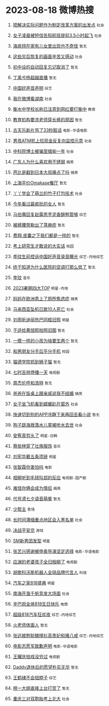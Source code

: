 # 2023-08-18 微博热搜 
1. [把解决实际问题作为制定改革方案的出发点](https://m.weibo.cn/search?containerid=100103type%3D1%26t%3D10%26q%3D%23%E6%8A%8A%E8%A7%A3%E5%86%B3%E5%AE%9E%E9%99%85%E9%97%AE%E9%A2%98%E4%BD%9C%E4%B8%BA%E5%88%B6%E5%AE%9A%E6%94%B9%E9%9D%A9%E6%96%B9%E6%A1%88%E7%9A%84%E5%87%BA%E5%8F%91%E7%82%B9%23&stream_entry_id=51&isnewpage=1&extparam=seat%3D1%26cate%3D10103%26dgr%3D0%26pos%3D0%26c_type%3D51%26stream_entry_id%3D51%26filter_type%3Drealtimehot%26display_time%3D1692299730%26pre_seqid%3D1692299730782027366108&luicode=10000011&lfid=106003type%3D25%26t%3D3%26disable_hot%3D1%26filter_type%3Drealtimehot) `社会` 

2. [女子凌晨被短信告知航班提前3.5小时起飞](https://m.weibo.cn/search?containerid=100103type%3D1%26t%3D10%26q%3D%23%E5%A5%B3%E5%AD%90%E5%87%8C%E6%99%A8%E8%A2%AB%E7%9F%AD%E4%BF%A1%E5%91%8A%E7%9F%A5%E8%88%AA%E7%8F%AD%E6%8F%90%E5%89%8D3.5%E5%B0%8F%E6%97%B6%E8%B5%B7%E9%A3%9E%23&stream_entry_id=31&isnewpage=1&extparam=seat%3D1%26dgr%3D0%26filter_type%3Drealtimehot%26pos%3D0%26c_type%3D31%26realpos%3D1%26cate%3D5001%26lcate%3D5001%26band_rank%3D1%26stream_entry_id%3D31%26q%3D%2523%25E5%25A5%25B3%25E5%25AD%2590%25E5%2587%258C%25E6%2599%25A8%25E8%25A2%25AB%25E7%259F%25AD%25E4%25BF%25A1%25E5%2591%258A%25E7%259F%25A5%25E8%2588%25AA%25E7%258F%25AD%25E6%258F%2590%25E5%2589%258D3.5%25E5%25B0%258F%25E6%2597%25B6%25E8%25B5%25B7%25E9%25A3%259E%2523%26flag%3D0%26display_time%3D1692299730%26pre_seqid%3D1692299730782027366108&luicode=10000011&lfid=106003type%3D25%26t%3D3%26disable_hot%3D1%26filter_type%3Drealtimehot) `社会` 

3. [海底捞在家有儿女里出现也不奇怪](https://m.weibo.cn/search?containerid=100103type%3D1%26t%3D10%26q%3D%E6%B5%B7%E5%BA%95%E6%8D%9E%E5%9C%A8%E5%AE%B6%E6%9C%89%E5%84%BF%E5%A5%B3%E9%87%8C%E5%87%BA%E7%8E%B0%E4%B9%9F%E4%B8%8D%E5%A5%87%E6%80%AA&stream_entry_id=31&isnewpage=1&extparam=seat%3D1%26dgr%3D0%26filter_type%3Drealtimehot%26pos%3D1%26c_type%3D31%26realpos%3D2%26cate%3D5001%26lcate%3D5001%26band_rank%3D2%26stream_entry_id%3D31%26q%3D%25E6%25B5%25B7%25E5%25BA%2595%25E6%258D%259E%25E5%259C%25A8%25E5%25AE%25B6%25E6%259C%2589%25E5%2584%25BF%25E5%25A5%25B3%25E9%2587%258C%25E5%2587%25BA%25E7%258E%25B0%25E4%25B9%259F%25E4%25B8%258D%25E5%25A5%2587%25E6%2580%25AA%26flag%3D0%26display_time%3D1692299730%26pre_seqid%3D1692299730782027366108&luicode=10000011&lfid=106003type%3D25%26t%3D3%26disable_hot%3D1%26filter_type%3Drealtimehot) `暂无` 

4. [这些灾后恢复的画面辛苦又感动](https://m.weibo.cn/search?containerid=100103type%3D1%26t%3D10%26q%3D%23%E8%BF%99%E4%BA%9B%E7%81%BE%E5%90%8E%E6%81%A2%E5%A4%8D%E7%9A%84%E7%94%BB%E9%9D%A2%E8%BE%9B%E8%8B%A6%E5%8F%88%E6%84%9F%E5%8A%A8%23&stream_entry_id=31&isnewpage=1&extparam=seat%3D1%26dgr%3D0%26filter_type%3Drealtimehot%26pos%3D2%26c_type%3D31%26realpos%3D3%26cate%3D5001%26lcate%3D5001%26band_rank%3D3%26stream_entry_id%3D31%26q%3D%2523%25E8%25BF%2599%25E4%25BA%259B%25E7%2581%25BE%25E5%2590%258E%25E6%2581%25A2%25E5%25A4%258D%25E7%259A%2584%25E7%2594%25BB%25E9%259D%25A2%25E8%25BE%259B%25E8%258B%25A6%25E5%258F%2588%25E6%2584%259F%25E5%258A%25A8%2523%26flag%3D0%26display_time%3D1692299730%26pre_seqid%3D1692299730782027366108&luicode=10000011&lfid=106003type%3D25%26t%3D3%26disable_hot%3D1%26filter_type%3Drealtimehot) `社会` 

5. [初中设的自动回复忘记取消了](https://m.weibo.cn/search?containerid=100103type%3D1%26t%3D10%26q%3D%E5%88%9D%E4%B8%AD%E8%AE%BE%E7%9A%84%E8%87%AA%E5%8A%A8%E5%9B%9E%E5%A4%8D%E5%BF%98%E8%AE%B0%E5%8F%96%E6%B6%88%E4%BA%86&stream_entry_id=31&isnewpage=1&extparam=seat%3D1%26dgr%3D0%26filter_type%3Drealtimehot%26pos%3D3%26c_type%3D31%26realpos%3D4%26cate%3D5001%26lcate%3D5001%26band_rank%3D4%26stream_entry_id%3D31%26q%3D%25E5%2588%259D%25E4%25B8%25AD%25E8%25AE%25BE%25E7%259A%2584%25E8%2587%25AA%25E5%258A%25A8%25E5%259B%259E%25E5%25A4%258D%25E5%25BF%2598%25E8%25AE%25B0%25E5%258F%2596%25E6%25B6%2588%25E4%25BA%2586%26flag%3D0%26display_time%3D1692299730%26pre_seqid%3D1692299730782027366108&luicode=10000011&lfid=106003type%3D25%26t%3D3%26disable_hot%3D1%26filter_type%3Drealtimehot) `暂无` 

6. [丁禹兮杨超越直播](https://m.weibo.cn/search?containerid=100103type%3D1%26t%3D10%26q%3D%E4%B8%81%E7%A6%B9%E5%85%AE%E6%9D%A8%E8%B6%85%E8%B6%8A%E7%9B%B4%E6%92%AD&stream_entry_id=31&isnewpage=1&extparam=seat%3D1%26dgr%3D0%26filter_type%3Drealtimehot%26pos%3D4%26c_type%3D31%26realpos%3D5%26cate%3D5001%26lcate%3D5001%26band_rank%3D5%26stream_entry_id%3D31%26q%3D%25E4%25B8%2581%25E7%25A6%25B9%25E5%2585%25AE%25E6%259D%25A8%25E8%25B6%2585%25E8%25B6%258A%25E7%259B%25B4%25E6%2592%25AD%26flag%3D0%26display_time%3D1692299730%26pre_seqid%3D1692299730782027366108&luicode=10000011&lfid=106003type%3D25%26t%3D3%26disable_hot%3D1%26filter_type%3Drealtimehot) `暂无` 

7. [中国好声音声明](https://m.weibo.cn/search?containerid=100103type%3D1%26t%3D10%26q%3D%23%E4%B8%AD%E5%9B%BD%E5%A5%BD%E5%A3%B0%E9%9F%B3%E5%A3%B0%E6%98%8E%23&stream_entry_id=31&isnewpage=1&extparam=seat%3D1%26dgr%3D0%26filter_type%3Drealtimehot%26pos%3D5%26c_type%3D31%26realpos%3D6%26cate%3D5001%26lcate%3D5001%26band_rank%3D6%26stream_entry_id%3D31%26q%3D%2523%25E4%25B8%25AD%25E5%259B%25BD%25E5%25A5%25BD%25E5%25A3%25B0%25E9%259F%25B3%25E5%25A3%25B0%25E6%2598%258E%2523%26flag%3D16%26display_time%3D1692299730%26pre_seqid%3D1692299730782027366108&luicode=10000011&lfid=106003type%3D25%26t%3D3%26disable_hot%3D1%26filter_type%3Drealtimehot) `综艺` 

8. [我在微博看湖南](https://m.weibo.cn/search?containerid=100103type%3D1%26t%3D10%26q%3D%23%E6%88%91%E5%9C%A8%E5%BE%AE%E5%8D%9A%E7%9C%8B%E6%B9%96%E5%8D%97%23&stream_entry_id=31&isnewpage=1&extparam=seat%3D1%26dgr%3D0%26adid%3D199907%26pos%3D6%26c_type%3D31%26is_ad_pos%3D1%26cate%3D5001%26lcate%3D5001%26band_rank%3D7%26stream_entry_id%3D31%26q%3D%2523%25E6%2588%2591%25E5%259C%25A8%25E5%25BE%25AE%25E5%258D%259A%25E7%259C%258B%25E6%25B9%2596%25E5%258D%2597%2523%26filter_type%3Drealtimehot%26display_time%3D1692299730%26pre_seqid%3D1692299730782027366108&luicode=10000011&lfid=106003type%3D25%26t%3D3%26disable_hot%3D1%26filter_type%3Drealtimehot) `社会` 

9. [衡水中学校长称已注意到网红要打衡中](https://m.weibo.cn/search?containerid=100103type%3D1%26t%3D10%26q%3D%23%E8%A1%A1%E6%B0%B4%E4%B8%AD%E5%AD%A6%E6%A0%A1%E9%95%BF%E7%A7%B0%E5%B7%B2%E6%B3%A8%E6%84%8F%E5%88%B0%E7%BD%91%E7%BA%A2%E8%A6%81%E6%89%93%E8%A1%A1%E4%B8%AD%23&stream_entry_id=31&isnewpage=1&extparam=seat%3D1%26dgr%3D0%26filter_type%3Drealtimehot%26pos%3D7%26c_type%3D31%26realpos%3D7%26cate%3D5001%26lcate%3D5001%26band_rank%3D7%26stream_entry_id%3D31%26q%3D%2523%25E8%25A1%25A1%25E6%25B0%25B4%25E4%25B8%25AD%25E5%25AD%25A6%25E6%25A0%25A1%25E9%2595%25BF%25E7%25A7%25B0%25E5%25B7%25B2%25E6%25B3%25A8%25E6%2584%258F%25E5%2588%25B0%25E7%25BD%2591%25E7%25BA%25A2%25E8%25A6%2581%25E6%2589%2593%25E8%25A1%25A1%25E4%25B8%25AD%2523%26flag%3D2%26display_time%3D1692299730%26pre_seqid%3D1692299730782027366108&luicode=10000011&lfid=106003type%3D25%26t%3D3%26disable_hot%3D1%26filter_type%3Drealtimehot) `教育` 

10. [教育机构要求老师穿长裤的原因](https://m.weibo.cn/search?containerid=100103type%3D1%26t%3D10%26q%3D%E6%95%99%E8%82%B2%E6%9C%BA%E6%9E%84%E8%A6%81%E6%B1%82%E8%80%81%E5%B8%88%E7%A9%BF%E9%95%BF%E8%A3%A4%E7%9A%84%E5%8E%9F%E5%9B%A0&stream_entry_id=31&isnewpage=1&extparam=seat%3D1%26dgr%3D0%26filter_type%3Drealtimehot%26pos%3D8%26c_type%3D31%26realpos%3D8%26cate%3D5001%26lcate%3D5001%26band_rank%3D8%26stream_entry_id%3D31%26q%3D%25E6%2595%2599%25E8%2582%25B2%25E6%259C%25BA%25E6%259E%2584%25E8%25A6%2581%25E6%25B1%2582%25E8%2580%2581%25E5%25B8%2588%25E7%25A9%25BF%25E9%2595%25BF%25E8%25A3%25A4%25E7%259A%2584%25E5%258E%259F%25E5%259B%25A0%26flag%3D0%26display_time%3D1692299730%26pre_seqid%3D1692299730782027366108&luicode=10000011&lfid=106003type%3D25%26t%3D3%26disable_hot%3D1%26filter_type%3Drealtimehot) `暂无` 

11. [古天乐新片骂了33秒脏话](https://m.weibo.cn/search?containerid=100103type%3D1%26t%3D10%26q%3D%23%E5%8F%A4%E5%A4%A9%E4%B9%90%E6%96%B0%E7%89%87%E9%AA%82%E4%BA%8633%E7%A7%92%E8%84%8F%E8%AF%9D%23&stream_entry_id=31&isnewpage=1&extparam=seat%3D1%26dgr%3D0%26filter_type%3Drealtimehot%26pos%3D9%26c_type%3D31%26realpos%3D9%26cate%3D5001%26lcate%3D5001%26band_rank%3D9%26stream_entry_id%3D31%26q%3D%2523%25E5%258F%25A4%25E5%25A4%25A9%25E4%25B9%2590%25E6%2596%25B0%25E7%2589%2587%25E9%25AA%2582%25E4%25BA%258633%25E7%25A7%2592%25E8%2584%258F%25E8%25AF%259D%2523%26flag%3D0%26display_time%3D1692299730%26pre_seqid%3D1692299730782027366108&luicode=10000011&lfid=106003type%3D25%26t%3D3%26disable_hot%3D1%26filter_type%3Drealtimehot) `电影-华语电影` 

12. [男孩ATM机上捡现金反复向监控示意](https://m.weibo.cn/search?containerid=100103type%3D1%26t%3D10%26q%3D%23%E7%94%B7%E5%AD%A9ATM%E6%9C%BA%E4%B8%8A%E6%8D%A1%E7%8E%B0%E9%87%91%E5%8F%8D%E5%A4%8D%E5%90%91%E7%9B%91%E6%8E%A7%E7%A4%BA%E6%84%8F%23&stream_entry_id=31&isnewpage=1&extparam=seat%3D1%26dgr%3D0%26filter_type%3Drealtimehot%26pos%3D10%26c_type%3D31%26realpos%3D10%26cate%3D5001%26lcate%3D5001%26band_rank%3D10%26stream_entry_id%3D31%26q%3D%2523%25E7%2594%25B7%25E5%25AD%25A9ATM%25E6%259C%25BA%25E4%25B8%258A%25E6%258D%25A1%25E7%258E%25B0%25E9%2587%2591%25E5%258F%258D%25E5%25A4%258D%25E5%2590%2591%25E7%259B%2591%25E6%258E%25A7%25E7%25A4%25BA%25E6%2584%258F%2523%26flag%3D32768%26display_time%3D1692299730%26pre_seqid%3D1692299730782027366108&luicode=10000011&lfid=106003type%3D25%26t%3D3%26disable_hot%3D1%26filter_type%3Drealtimehot) `社会` 

13. [中科院博士被骗至缅甸一年](https://m.weibo.cn/search?containerid=100103type%3D1%26t%3D10%26q%3D%23%E4%B8%AD%E7%A7%91%E9%99%A2%E5%8D%9A%E5%A3%AB%E8%A2%AB%E9%AA%97%E8%87%B3%E7%BC%85%E7%94%B8%E4%B8%80%E5%B9%B4%23&stream_entry_id=31&isnewpage=1&extparam=seat%3D1%26dgr%3D0%26filter_type%3Drealtimehot%26pos%3D11%26c_type%3D31%26realpos%3D11%26cate%3D5001%26lcate%3D5001%26band_rank%3D11%26stream_entry_id%3D31%26q%3D%2523%25E4%25B8%25AD%25E7%25A7%2591%25E9%2599%25A2%25E5%258D%259A%25E5%25A3%25AB%25E8%25A2%25AB%25E9%25AA%2597%25E8%2587%25B3%25E7%25BC%2585%25E7%2594%25B8%25E4%25B8%2580%25E5%25B9%25B4%2523%26flag%3D0%26display_time%3D1692299730%26pre_seqid%3D1692299730782027366108&luicode=10000011&lfid=106003type%3D25%26t%3D3%26disable_hot%3D1%26filter_type%3Drealtimehot) `社会` 

14. [广东人为什么喜欢用不锈钢](https://m.weibo.cn/search?containerid=100103type%3D1%26t%3D10%26q%3D%23%E5%B9%BF%E4%B8%9C%E4%BA%BA%E4%B8%BA%E4%BB%80%E4%B9%88%E5%96%9C%E6%AC%A2%E7%94%A8%E4%B8%8D%E9%94%88%E9%92%A2%23&stream_entry_id=31&isnewpage=1&extparam=seat%3D1%26dgr%3D0%26filter_type%3Drealtimehot%26pos%3D12%26c_type%3D31%26realpos%3D12%26cate%3D5001%26lcate%3D5001%26band_rank%3D12%26stream_entry_id%3D31%26q%3D%2523%25E5%25B9%25BF%25E4%25B8%259C%25E4%25BA%25BA%25E4%25B8%25BA%25E4%25BB%2580%25E4%25B9%2588%25E5%2596%259C%25E6%25AC%25A2%25E7%2594%25A8%25E4%25B8%258D%25E9%2594%2588%25E9%2592%25A2%2523%26flag%3D0%26display_time%3D1692299730%26pre_seqid%3D1692299730782027366108&luicode=10000011&lfid=106003type%3D25%26t%3D3%26disable_hot%3D1%26filter_type%3Drealtimehot) `搞笑` 

15. [芭比是戳到日本大叔痛点了吗](https://m.weibo.cn/search?containerid=100103type%3D1%26t%3D10%26q%3D%23%E8%8A%AD%E6%AF%94%E6%98%AF%E6%88%B3%E5%88%B0%E6%97%A5%E6%9C%AC%E5%A4%A7%E5%8F%94%E7%97%9B%E7%82%B9%E4%BA%86%E5%90%97%23&stream_entry_id=31&isnewpage=1&extparam=seat%3D1%26dgr%3D0%26filter_type%3Drealtimehot%26pos%3D13%26c_type%3D31%26realpos%3D13%26cate%3D5001%26lcate%3D5001%26band_rank%3D13%26stream_entry_id%3D31%26q%3D%2523%25E8%258A%25AD%25E6%25AF%2594%25E6%2598%25AF%25E6%2588%25B3%25E5%2588%25B0%25E6%2597%25A5%25E6%259C%25AC%25E5%25A4%25A7%25E5%258F%2594%25E7%2597%259B%25E7%2582%25B9%25E4%25BA%2586%25E5%2590%2597%2523%26flag%3D0%26display_time%3D1692299730%26pre_seqid%3D1692299730782027366108&luicode=10000011&lfid=106003type%3D25%26t%3D3%26disable_hot%3D1%26filter_type%3Drealtimehot) `搞笑` 

16. [上海平价Omakase餐厅](https://m.weibo.cn/search?containerid=100103type%3D1%26t%3D10%26q%3D%E4%B8%8A%E6%B5%B7%E5%B9%B3%E4%BB%B7Omakase%E9%A4%90%E5%8E%85&stream_entry_id=31&isnewpage=1&extparam=seat%3D1%26dgr%3D0%26filter_type%3Drealtimehot%26pos%3D14%26c_type%3D31%26realpos%3D14%26cate%3D5001%26lcate%3D5001%26band_rank%3D14%26stream_entry_id%3D31%26q%3D%25E4%25B8%258A%25E6%25B5%25B7%25E5%25B9%25B3%25E4%25BB%25B7Omakase%25E9%25A4%2590%25E5%258E%2585%26flag%3D0%26display_time%3D1692299730%26pre_seqid%3D1692299730782027366108&luicode=10000011&lfid=106003type%3D25%26t%3D3%26disable_hot%3D1%26filter_type%3Drealtimehot) `暂无` 

17. [丫丫学会了萌兰的竹子打包技术](https://m.weibo.cn/search?containerid=100103type%3D1%26t%3D10%26q%3D%23%E4%B8%AB%E4%B8%AB%E5%AD%A6%E4%BC%9A%E4%BA%86%E8%90%8C%E5%85%B0%E7%9A%84%E7%AB%B9%E5%AD%90%E6%89%93%E5%8C%85%E6%8A%80%E6%9C%AF%23&stream_entry_id=31&isnewpage=1&extparam=seat%3D1%26dgr%3D0%26filter_type%3Drealtimehot%26pos%3D15%26c_type%3D31%26realpos%3D15%26cate%3D5001%26lcate%3D5001%26band_rank%3D15%26stream_entry_id%3D31%26q%3D%2523%25E4%25B8%25AB%25E4%25B8%25AB%25E5%25AD%25A6%25E4%25BC%259A%25E4%25BA%2586%25E8%2590%258C%25E5%2585%25B0%25E7%259A%2584%25E7%25AB%25B9%25E5%25AD%2590%25E6%2589%2593%25E5%258C%2585%25E6%258A%2580%25E6%259C%25AF%2523%26flag%3D32768%26display_time%3D1692299730%26pre_seqid%3D1692299730782027366108&luicode=10000011&lfid=106003type%3D25%26t%3D3%26disable_hot%3D1%26filter_type%3Drealtimehot) `社会` 

18. [今年看过最疯批的女人](https://m.weibo.cn/search?containerid=100103type%3D1%26t%3D10%26q%3D%E4%BB%8A%E5%B9%B4%E7%9C%8B%E8%BF%87%E6%9C%80%E7%96%AF%E6%89%B9%E7%9A%84%E5%A5%B3%E4%BA%BA&stream_entry_id=31&isnewpage=1&extparam=seat%3D1%26dgr%3D0%26filter_type%3Drealtimehot%26pos%3D16%26c_type%3D31%26realpos%3D16%26cate%3D5001%26lcate%3D5001%26band_rank%3D16%26stream_entry_id%3D31%26q%3D%25E4%25BB%258A%25E5%25B9%25B4%25E7%259C%258B%25E8%25BF%2587%25E6%259C%2580%25E7%2596%25AF%25E6%2589%25B9%25E7%259A%2584%25E5%25A5%25B3%25E4%25BA%25BA%26flag%3D0%26display_time%3D1692299730%26pre_seqid%3D1692299730782027366108&luicode=10000011&lfid=106003type%3D25%26t%3D3%26disable_hot%3D1%26filter_type%3Drealtimehot) `暂无` 

19. [马伯骞回复赵露思芋泥香酥鸭管够](https://m.weibo.cn/search?containerid=100103type%3D1%26t%3D10%26q%3D%23%E9%A9%AC%E4%BC%AF%E9%AA%9E%E5%9B%9E%E5%A4%8D%E8%B5%B5%E9%9C%B2%E6%80%9D%E8%8A%8B%E6%B3%A5%E9%A6%99%E9%85%A5%E9%B8%AD%E7%AE%A1%E5%A4%9F%23&stream_entry_id=31&isnewpage=1&extparam=seat%3D1%26dgr%3D0%26filter_type%3Drealtimehot%26pos%3D17%26c_type%3D31%26realpos%3D17%26cate%3D5001%26lcate%3D5001%26band_rank%3D17%26stream_entry_id%3D31%26q%3D%2523%25E9%25A9%25AC%25E4%25BC%25AF%25E9%25AA%259E%25E5%259B%259E%25E5%25A4%258D%25E8%25B5%25B5%25E9%259C%25B2%25E6%2580%259D%25E8%258A%258B%25E6%25B3%25A5%25E9%25A6%2599%25E9%2585%25A5%25E9%25B8%25AD%25E7%25AE%25A1%25E5%25A4%259F%2523%26flag%3D0%26display_time%3D1692299730%26pre_seqid%3D1692299730782027366108&luicode=10000011&lfid=106003type%3D25%26t%3D3%26disable_hot%3D1%26filter_type%3Drealtimehot) `综艺` 

20. [被裤腰带勒出了荨麻疹](https://m.weibo.cn/search?containerid=100103type%3D1%26t%3D10%26q%3D%E8%A2%AB%E8%A3%A4%E8%85%B0%E5%B8%A6%E5%8B%92%E5%87%BA%E4%BA%86%E8%8D%A8%E9%BA%BB%E7%96%B9&stream_entry_id=31&isnewpage=1&extparam=seat%3D1%26dgr%3D0%26filter_type%3Drealtimehot%26pos%3D18%26c_type%3D31%26realpos%3D18%26cate%3D5001%26lcate%3D5001%26band_rank%3D18%26stream_entry_id%3D31%26q%3D%25E8%25A2%25AB%25E8%25A3%25A4%25E8%2585%25B0%25E5%25B8%25A6%25E5%258B%2592%25E5%2587%25BA%25E4%25BA%2586%25E8%258D%25A8%25E9%25BA%25BB%25E7%2596%25B9%26flag%3D0%26display_time%3D1692299730%26pre_seqid%3D1692299730782027366108&luicode=10000011&lfid=106003type%3D25%26t%3D3%26disable_hot%3D1%26filter_type%3Drealtimehot) `暂无` 

21. [费翔 皮囊之下我们都是一样的](https://m.weibo.cn/search?containerid=100103type%3D1%26t%3D10%26q%3D%E8%B4%B9%E7%BF%94+%E7%9A%AE%E5%9B%8A%E4%B9%8B%E4%B8%8B%E6%88%91%E4%BB%AC%E9%83%BD%E6%98%AF%E4%B8%80%E6%A0%B7%E7%9A%84&stream_entry_id=31&isnewpage=1&extparam=seat%3D1%26dgr%3D0%26filter_type%3Drealtimehot%26pos%3D19%26c_type%3D31%26realpos%3D19%26cate%3D5001%26lcate%3D5001%26band_rank%3D19%26stream_entry_id%3D31%26q%3D%25E8%25B4%25B9%25E7%25BF%2594%2520%25E7%259A%25AE%25E5%259B%258A%25E4%25B9%258B%25E4%25B8%258B%25E6%2588%2591%25E4%25BB%25AC%25E9%2583%25BD%25E6%2598%25AF%25E4%25B8%2580%25E6%25A0%25B7%25E7%259A%2584%26flag%3D1%26display_time%3D1692299730%26pre_seqid%3D1692299730782027366108&luicode=10000011&lfid=106003type%3D25%26t%3D3%26disable_hot%3D1%26filter_type%3Drealtimehot) `暂无` 

22. [考上研究生才敢说的大实话](https://m.weibo.cn/search?containerid=100103type%3D1%26t%3D10%26q%3D%23%E8%80%83%E4%B8%8A%E7%A0%94%E7%A9%B6%E7%94%9F%E6%89%8D%E6%95%A2%E8%AF%B4%E7%9A%84%E5%A4%A7%E5%AE%9E%E8%AF%9D%23&stream_entry_id=31&isnewpage=1&extparam=seat%3D1%26dgr%3D0%26filter_type%3Drealtimehot%26pos%3D20%26c_type%3D31%26realpos%3D20%26cate%3D5001%26lcate%3D5001%26band_rank%3D20%26stream_entry_id%3D31%26q%3D%2523%25E8%2580%2583%25E4%25B8%258A%25E7%25A0%2594%25E7%25A9%25B6%25E7%2594%259F%25E6%2589%258D%25E6%2595%25A2%25E8%25AF%25B4%25E7%259A%2584%25E5%25A4%25A7%25E5%25AE%259E%25E8%25AF%259D%2523%26flag%3D0%26display_time%3D1692299730%26pre_seqid%3D1692299730782027366108&luicode=10000011&lfid=106003type%3D25%26t%3D3%26disable_hot%3D1%26filter_type%3Drealtimehot) `校园` 

23. [李玟生前控诉中国好声音录音曝光](https://m.weibo.cn/search?containerid=100103type%3D1%26t%3D10%26q%3D%23%E6%9D%8E%E7%8E%9F%E7%94%9F%E5%89%8D%E6%8E%A7%E8%AF%89%E4%B8%AD%E5%9B%BD%E5%A5%BD%E5%A3%B0%E9%9F%B3%E5%BD%95%E9%9F%B3%E6%9B%9D%E5%85%89%23&stream_entry_id=31&isnewpage=1&extparam=seat%3D1%26dgr%3D0%26filter_type%3Drealtimehot%26pos%3D21%26c_type%3D31%26realpos%3D21%26cate%3D5001%26lcate%3D5001%26band_rank%3D21%26stream_entry_id%3D31%26q%3D%2523%25E6%259D%258E%25E7%258E%259F%25E7%2594%259F%25E5%2589%258D%25E6%258E%25A7%25E8%25AF%2589%25E4%25B8%25AD%25E5%259B%25BD%25E5%25A5%25BD%25E5%25A3%25B0%25E9%259F%25B3%25E5%25BD%2595%25E9%259F%25B3%25E6%259B%259D%25E5%2585%2589%2523%26flag%3D2%26display_time%3D1692299730%26pre_seqid%3D1692299730782027366108&luicode=10000011&lfid=106003type%3D25%26t%3D3%26disable_hot%3D1%26filter_type%3Drealtimehot) `综艺-内地综艺` 

24. [终于知道为什么医院的空调打那么低了](https://m.weibo.cn/search?containerid=100103type%3D1%26t%3D10%26q%3D%E7%BB%88%E4%BA%8E%E7%9F%A5%E9%81%93%E4%B8%BA%E4%BB%80%E4%B9%88%E5%8C%BB%E9%99%A2%E7%9A%84%E7%A9%BA%E8%B0%83%E6%89%93%E9%82%A3%E4%B9%88%E4%BD%8E%E4%BA%86&stream_entry_id=31&isnewpage=1&extparam=seat%3D1%26dgr%3D0%26filter_type%3Drealtimehot%26pos%3D22%26c_type%3D31%26realpos%3D22%26cate%3D5001%26lcate%3D5001%26band_rank%3D22%26stream_entry_id%3D31%26q%3D%25E7%25BB%2588%25E4%25BA%258E%25E7%259F%25A5%25E9%2581%2593%25E4%25B8%25BA%25E4%25BB%2580%25E4%25B9%2588%25E5%258C%25BB%25E9%2599%25A2%25E7%259A%2584%25E7%25A9%25BA%25E8%25B0%2583%25E6%2589%2593%25E9%2582%25A3%25E4%25B9%2588%25E4%25BD%258E%25E4%25BA%2586%26flag%3D0%26display_time%3D1692299730%26pre_seqid%3D1692299730782027366108&luicode=10000011&lfid=106003type%3D25%26t%3D3%26disable_hot%3D1%26filter_type%3Drealtimehot) `暂无` 

25. [李玟](https://m.weibo.cn/search?containerid=100103type%3D1%26t%3D10%26q%3D%E6%9D%8E%E7%8E%9F&stream_entry_id=31&isnewpage=1&extparam=seat%3D1%26dgr%3D0%26filter_type%3Drealtimehot%26pos%3D23%26c_type%3D31%26realpos%3D23%26cate%3D5001%26lcate%3D5001%26band_rank%3D23%26stream_entry_id%3D31%26q%3D%25E6%259D%258E%25E7%258E%259F%26flag%3D0%26display_time%3D1692299730%26pre_seqid%3D1692299730782027366108&luicode=10000011&lfid=106003type%3D25%26t%3D3%26disable_hot%3D1%26filter_type%3Drealtimehot) `音乐` 

26. [2023暑期四大TOP](https://m.weibo.cn/search?containerid=100103type%3D1%26t%3D10%26q%3D%232023%E6%9A%91%E6%9C%9F%E5%9B%9B%E5%A4%A7TOP%23&stream_entry_id=31&isnewpage=1&extparam=seat%3D1%26dgr%3D0%26filter_type%3Drealtimehot%26pos%3D24%26c_type%3D31%26realpos%3D24%26cate%3D5001%26lcate%3D5001%26band_rank%3D24%26stream_entry_id%3D31%26q%3D%25232023%25E6%259A%2591%25E6%259C%259F%25E5%259B%259B%25E5%25A4%25A7TOP%2523%26flag%3D0%26display_time%3D1692299730%26pre_seqid%3D1692299730782027366108&luicode=10000011&lfid=106003type%3D25%26t%3D3%26disable_hot%3D1%26filter_type%3Drealtimehot) `明星-内地` 

27. [妈妈在欧洲患上了厕所焦虑症](https://m.weibo.cn/search?containerid=100103type%3D1%26t%3D10%26q%3D%23%E5%A6%88%E5%A6%88%E5%9C%A8%E6%AC%A7%E6%B4%B2%E6%82%A3%E4%B8%8A%E4%BA%86%E5%8E%95%E6%89%80%E7%84%A6%E8%99%91%E7%97%87%23&stream_entry_id=31&isnewpage=1&extparam=seat%3D1%26dgr%3D0%26filter_type%3Drealtimehot%26pos%3D25%26c_type%3D31%26realpos%3D25%26cate%3D5001%26lcate%3D5001%26band_rank%3D25%26stream_entry_id%3D31%26q%3D%2523%25E5%25A6%2588%25E5%25A6%2588%25E5%259C%25A8%25E6%25AC%25A7%25E6%25B4%25B2%25E6%2582%25A3%25E4%25B8%258A%25E4%25BA%2586%25E5%258E%2595%25E6%2589%2580%25E7%2584%25A6%25E8%2599%2591%25E7%2597%2587%2523%26flag%3D0%26display_time%3D1692299730%26pre_seqid%3D1692299730782027366108&luicode=10000011&lfid=106003type%3D25%26t%3D3%26disable_hot%3D1%26filter_type%3Drealtimehot) `搞笑` 

28. [马来西亚坠机已致10人死亡](https://m.weibo.cn/search?containerid=100103type%3D1%26t%3D10%26q%3D%23%E9%A9%AC%E6%9D%A5%E8%A5%BF%E4%BA%9A%E5%9D%A0%E6%9C%BA%E5%B7%B2%E8%87%B410%E4%BA%BA%E6%AD%BB%E4%BA%A1%23&stream_entry_id=31&isnewpage=1&extparam=seat%3D1%26dgr%3D0%26filter_type%3Drealtimehot%26pos%3D26%26c_type%3D31%26realpos%3D26%26cate%3D5001%26lcate%3D5001%26band_rank%3D26%26stream_entry_id%3D31%26q%3D%2523%25E9%25A9%25AC%25E6%259D%25A5%25E8%25A5%25BF%25E4%25BA%259A%25E5%259D%25A0%25E6%259C%25BA%25E5%25B7%25B2%25E8%2587%25B410%25E4%25BA%25BA%25E6%25AD%25BB%25E4%25BA%25A1%2523%26flag%3D0%26display_time%3D1692299730%26pre_seqid%3D1692299730782027366108&luicode=10000011&lfid=106003type%3D25%26t%3D3%26disable_hot%3D1%26filter_type%3Drealtimehot) `社会` 

29. [刘雨昕迪丽热巴同框旧照](https://m.weibo.cn/search?containerid=100103type%3D1%26t%3D10%26q%3D%23%E5%88%98%E9%9B%A8%E6%98%95%E8%BF%AA%E4%B8%BD%E7%83%AD%E5%B7%B4%E5%90%8C%E6%A1%86%E6%97%A7%E7%85%A7%23&stream_entry_id=31&isnewpage=1&extparam=seat%3D1%26dgr%3D0%26filter_type%3Drealtimehot%26pos%3D27%26c_type%3D31%26realpos%3D27%26cate%3D5001%26lcate%3D5001%26band_rank%3D27%26stream_entry_id%3D31%26q%3D%2523%25E5%2588%2598%25E9%259B%25A8%25E6%2598%2595%25E8%25BF%25AA%25E4%25B8%25BD%25E7%2583%25AD%25E5%25B7%25B4%25E5%2590%258C%25E6%25A1%2586%25E6%2597%25A7%25E7%2585%25A7%2523%26flag%3D0%26display_time%3D1692299730%26pre_seqid%3D1692299730782027366108&luicode=10000011&lfid=106003type%3D25%26t%3D3%26disable_hot%3D1%26filter_type%3Drealtimehot) `明星` 

30. [于适给黄旭熙拍照旧图](https://m.weibo.cn/search?containerid=100103type%3D1%26t%3D10%26q%3D%E4%BA%8E%E9%80%82%E7%BB%99%E9%BB%84%E6%97%AD%E7%86%99%E6%8B%8D%E7%85%A7%E6%97%A7%E5%9B%BE&stream_entry_id=31&isnewpage=1&extparam=seat%3D1%26dgr%3D0%26filter_type%3Drealtimehot%26pos%3D28%26c_type%3D31%26realpos%3D28%26cate%3D5001%26lcate%3D5001%26band_rank%3D28%26stream_entry_id%3D31%26q%3D%25E4%25BA%258E%25E9%2580%2582%25E7%25BB%2599%25E9%25BB%2584%25E6%2597%25AD%25E7%2586%2599%25E6%258B%258D%25E7%2585%25A7%25E6%2597%25A7%25E5%259B%25BE%26flag%3D0%26display_time%3D1692299730%26pre_seqid%3D1692299730782027366108&luicode=10000011&lfid=106003type%3D25%26t%3D3%26disable_hot%3D1%26filter_type%3Drealtimehot) `暂无` 

31. [一模一样的小孩为啥要生两个](https://m.weibo.cn/search?containerid=100103type%3D1%26t%3D10%26q%3D%E4%B8%80%E6%A8%A1%E4%B8%80%E6%A0%B7%E7%9A%84%E5%B0%8F%E5%AD%A9%E4%B8%BA%E5%95%A5%E8%A6%81%E7%94%9F%E4%B8%A4%E4%B8%AA&stream_entry_id=31&isnewpage=1&extparam=seat%3D1%26dgr%3D0%26filter_type%3Drealtimehot%26pos%3D29%26c_type%3D31%26realpos%3D29%26cate%3D5001%26lcate%3D5001%26band_rank%3D29%26stream_entry_id%3D31%26q%3D%25E4%25B8%2580%25E6%25A8%25A1%25E4%25B8%2580%25E6%25A0%25B7%25E7%259A%2584%25E5%25B0%258F%25E5%25AD%25A9%25E4%25B8%25BA%25E5%2595%25A5%25E8%25A6%2581%25E7%2594%259F%25E4%25B8%25A4%25E4%25B8%25AA%26flag%3D0%26display_time%3D1692299730%26pre_seqid%3D1692299730782027366108&luicode=10000011&lfid=106003type%3D25%26t%3D3%26disable_hot%3D1%26filter_type%3Drealtimehot) `暂无` 

32. [和男朋友分手后平分手机](https://m.weibo.cn/search?containerid=100103type%3D1%26t%3D10%26q%3D%23%E5%92%8C%E7%94%B7%E6%9C%8B%E5%8F%8B%E5%88%86%E6%89%8B%E5%90%8E%E5%B9%B3%E5%88%86%E6%89%8B%E6%9C%BA%23&stream_entry_id=31&isnewpage=1&extparam=seat%3D1%26dgr%3D0%26filter_type%3Drealtimehot%26pos%3D30%26c_type%3D31%26realpos%3D30%26cate%3D5001%26lcate%3D5001%26band_rank%3D30%26stream_entry_id%3D31%26q%3D%2523%25E5%2592%258C%25E7%2594%25B7%25E6%259C%258B%25E5%258F%258B%25E5%2588%2586%25E6%2589%258B%25E5%2590%258E%25E5%25B9%25B3%25E5%2588%2586%25E6%2589%258B%25E6%259C%25BA%2523%26flag%3D0%26display_time%3D1692299730%26pre_seqid%3D1692299730782027366108&luicode=10000011&lfid=106003type%3D25%26t%3D3%26disable_hot%3D1%26filter_type%3Drealtimehot) `校园` 

33. [猫德学院抓到狮子猫](https://m.weibo.cn/search?containerid=100103type%3D1%26t%3D10%26q%3D%E7%8C%AB%E5%BE%B7%E5%AD%A6%E9%99%A2%E6%8A%93%E5%88%B0%E7%8B%AE%E5%AD%90%E7%8C%AB&stream_entry_id=31&isnewpage=1&extparam=seat%3D1%26dgr%3D0%26filter_type%3Drealtimehot%26pos%3D31%26c_type%3D31%26realpos%3D31%26cate%3D5001%26lcate%3D5001%26band_rank%3D31%26stream_entry_id%3D31%26q%3D%25E7%258C%25AB%25E5%25BE%25B7%25E5%25AD%25A6%25E9%2599%25A2%25E6%258A%2593%25E5%2588%25B0%25E7%258B%25AE%25E5%25AD%2590%25E7%258C%25AB%26flag%3D0%26display_time%3D1692299730%26pre_seqid%3D1692299730782027366108&luicode=10000011&lfid=106003type%3D25%26t%3D3%26disable_hot%3D1%26filter_type%3Drealtimehot) `暂无` 

34. [七时吉祥停播一天](https://m.weibo.cn/search?containerid=100103type%3D1%26t%3D10%26q%3D%23%E4%B8%83%E6%97%B6%E5%90%89%E7%A5%A5%E5%81%9C%E6%92%AD%E4%B8%80%E5%A4%A9%23&stream_entry_id=31&isnewpage=1&extparam=seat%3D1%26dgr%3D0%26filter_type%3Drealtimehot%26pos%3D32%26c_type%3D31%26realpos%3D32%26cate%3D5001%26lcate%3D5001%26band_rank%3D32%26stream_entry_id%3D31%26q%3D%2523%25E4%25B8%2583%25E6%2597%25B6%25E5%2590%2589%25E7%25A5%25A5%25E5%2581%259C%25E6%2592%25AD%25E4%25B8%2580%25E5%25A4%25A9%2523%26flag%3D0%26display_time%3D1692299730%26pre_seqid%3D1692299730782027366108&luicode=10000011&lfid=106003type%3D25%26t%3D3%26disable_hot%3D1%26filter_type%3Drealtimehot) `电视剧` 

35. [周杰伦呼和浩特](https://m.weibo.cn/search?containerid=100103type%3D1%26t%3D10%26q%3D%E5%91%A8%E6%9D%B0%E4%BC%A6%E5%91%BC%E5%92%8C%E6%B5%A9%E7%89%B9&stream_entry_id=31&isnewpage=1&extparam=seat%3D1%26dgr%3D0%26filter_type%3Drealtimehot%26pos%3D33%26c_type%3D31%26realpos%3D33%26cate%3D5001%26lcate%3D5001%26band_rank%3D33%26stream_entry_id%3D31%26q%3D%25E5%2591%25A8%25E6%259D%25B0%25E4%25BC%25A6%25E5%2591%25BC%25E5%2592%258C%25E6%25B5%25A9%25E7%2589%25B9%26flag%3D0%26display_time%3D1692299730%26pre_seqid%3D1692299730782027366108&luicode=10000011&lfid=106003type%3D25%26t%3D3%26disable_hot%3D1%26filter_type%3Drealtimehot) `暂无` 

36. [爸爸在饭桌上跟亲戚说我不结婚](https://m.weibo.cn/search?containerid=100103type%3D1%26t%3D10%26q%3D%23%E7%88%B8%E7%88%B8%E5%9C%A8%E9%A5%AD%E6%A1%8C%E4%B8%8A%E8%B7%9F%E4%BA%B2%E6%88%9A%E8%AF%B4%E6%88%91%E4%B8%8D%E7%BB%93%E5%A9%9A%23&stream_entry_id=31&isnewpage=1&extparam=seat%3D1%26dgr%3D0%26filter_type%3Drealtimehot%26pos%3D34%26c_type%3D31%26realpos%3D34%26cate%3D5001%26lcate%3D5001%26band_rank%3D34%26stream_entry_id%3D31%26q%3D%2523%25E7%2588%25B8%25E7%2588%25B8%25E5%259C%25A8%25E9%25A5%25AD%25E6%25A1%258C%25E4%25B8%258A%25E8%25B7%259F%25E4%25BA%25B2%25E6%2588%259A%25E8%25AF%25B4%25E6%2588%2591%25E4%25B8%258D%25E7%25BB%2593%25E5%25A9%259A%2523%26flag%3D0%26display_time%3D1692299730%26pre_seqid%3D1692299730782027366108&luicode=10000011&lfid=106003type%3D25%26t%3D3%26disable_hot%3D1%26filter_type%3Drealtimehot) `搞笑` 

37. [女子坐飞机看到蟑螂趴在窗外](https://m.weibo.cn/search?containerid=100103type%3D1%26t%3D10%26q%3D%23%E5%A5%B3%E5%AD%90%E5%9D%90%E9%A3%9E%E6%9C%BA%E7%9C%8B%E5%88%B0%E8%9F%91%E8%9E%82%E8%B6%B4%E5%9C%A8%E7%AA%97%E5%A4%96%23&stream_entry_id=31&isnewpage=1&extparam=seat%3D1%26dgr%3D0%26filter_type%3Drealtimehot%26pos%3D35%26c_type%3D31%26realpos%3D35%26cate%3D5001%26lcate%3D5001%26band_rank%3D35%26stream_entry_id%3D31%26q%3D%2523%25E5%25A5%25B3%25E5%25AD%2590%25E5%259D%2590%25E9%25A3%259E%25E6%259C%25BA%25E7%259C%258B%25E5%2588%25B0%25E8%259F%2591%25E8%259E%2582%25E8%25B6%25B4%25E5%259C%25A8%25E7%25AA%2597%25E5%25A4%2596%2523%26flag%3D0%26display_time%3D1692299730%26pre_seqid%3D1692299730782027366108&luicode=10000011&lfid=106003type%3D25%26t%3D3%26disable_hot%3D1%26filter_type%3Drealtimehot) `社会` 

38. [快速切到别的APP冷静下来再回去看小说](https://m.weibo.cn/search?containerid=100103type%3D1%26t%3D10%26q%3D%E5%BF%AB%E9%80%9F%E5%88%87%E5%88%B0%E5%88%AB%E7%9A%84APP%E5%86%B7%E9%9D%99%E4%B8%8B%E6%9D%A5%E5%86%8D%E5%9B%9E%E5%8E%BB%E7%9C%8B%E5%B0%8F%E8%AF%B4&stream_entry_id=31&isnewpage=1&extparam=seat%3D1%26dgr%3D0%26filter_type%3Drealtimehot%26pos%3D36%26c_type%3D31%26realpos%3D36%26cate%3D5001%26lcate%3D5001%26band_rank%3D36%26stream_entry_id%3D31%26q%3D%25E5%25BF%25AB%25E9%2580%259F%25E5%2588%2587%25E5%2588%25B0%25E5%2588%25AB%25E7%259A%2584APP%25E5%2586%25B7%25E9%259D%2599%25E4%25B8%258B%25E6%259D%25A5%25E5%2586%258D%25E5%259B%259E%25E5%258E%25BB%25E7%259C%258B%25E5%25B0%258F%25E8%25AF%25B4%26flag%3D0%26display_time%3D1692299730%26pre_seqid%3D1692299730782027366108&luicode=10000011&lfid=106003type%3D25%26t%3D3%26disable_hot%3D1%26filter_type%3Drealtimehot) `暂无` 

39. [狗子跳海救落水儿童被呛水去世](https://m.weibo.cn/search?containerid=100103type%3D1%26t%3D10%26q%3D%23%E7%8B%97%E5%AD%90%E8%B7%B3%E6%B5%B7%E6%95%91%E8%90%BD%E6%B0%B4%E5%84%BF%E7%AB%A5%E8%A2%AB%E5%91%9B%E6%B0%B4%E5%8E%BB%E4%B8%96%23&stream_entry_id=31&isnewpage=1&extparam=seat%3D1%26dgr%3D0%26filter_type%3Drealtimehot%26pos%3D37%26c_type%3D31%26realpos%3D37%26cate%3D5001%26lcate%3D5001%26band_rank%3D37%26stream_entry_id%3D31%26q%3D%2523%25E7%258B%2597%25E5%25AD%2590%25E8%25B7%25B3%25E6%25B5%25B7%25E6%2595%2591%25E8%2590%25BD%25E6%25B0%25B4%25E5%2584%25BF%25E7%25AB%25A5%25E8%25A2%25AB%25E5%2591%259B%25E6%25B0%25B4%25E5%258E%25BB%25E4%25B8%2596%2523%26flag%3D0%26display_time%3D1692299730%26pre_seqid%3D1692299730782027366108&luicode=10000011&lfid=106003type%3D25%26t%3D3%26disable_hot%3D1%26filter_type%3Drealtimehot) `社会` 

40. [安宥真剪头了](https://m.weibo.cn/search?containerid=100103type%3D1%26t%3D10%26q%3D%23%E5%AE%89%E5%AE%A5%E7%9C%9F%E5%89%AA%E5%A4%B4%E4%BA%86%23&stream_entry_id=31&isnewpage=1&extparam=seat%3D1%26dgr%3D0%26filter_type%3Drealtimehot%26pos%3D38%26c_type%3D31%26realpos%3D38%26cate%3D5001%26lcate%3D5001%26band_rank%3D38%26stream_entry_id%3D31%26q%3D%2523%25E5%25AE%2589%25E5%25AE%25A5%25E7%259C%259F%25E5%2589%25AA%25E5%25A4%25B4%25E4%25BA%2586%2523%26flag%3D0%26display_time%3D1692299730%26pre_seqid%3D1692299730782027366108&luicode=10000011&lfid=106003type%3D25%26t%3D3%26disable_hot%3D1%26filter_type%3Drealtimehot) `明星-日韩` 

41. [蔡依林穿了壮族服饰](https://m.weibo.cn/search?containerid=100103type%3D1%26t%3D10%26q%3D%23%E8%94%A1%E4%BE%9D%E6%9E%97%E7%A9%BF%E4%BA%86%E5%A3%AE%E6%97%8F%E6%9C%8D%E9%A5%B0%23&stream_entry_id=31&isnewpage=1&extparam=seat%3D1%26dgr%3D0%26filter_type%3Drealtimehot%26pos%3D39%26c_type%3D31%26realpos%3D39%26cate%3D5001%26lcate%3D5001%26band_rank%3D39%26stream_entry_id%3D31%26q%3D%2523%25E8%2594%25A1%25E4%25BE%259D%25E6%259E%2597%25E7%25A9%25BF%25E4%25BA%2586%25E5%25A3%25AE%25E6%2597%258F%25E6%259C%258D%25E9%25A5%25B0%2523%26flag%3D0%26display_time%3D1692299730%26pre_seqid%3D1692299730782027366108&luicode=10000011&lfid=106003type%3D25%26t%3D3%26disable_hot%3D1%26filter_type%3Drealtimehot) `音乐` 

42. [刘宪华戴五条项链](https://m.weibo.cn/search?containerid=100103type%3D1%26t%3D10%26q%3D%23%E5%88%98%E5%AE%AA%E5%8D%8E%E6%88%B4%E4%BA%94%E6%9D%A1%E9%A1%B9%E9%93%BE%23&stream_entry_id=31&isnewpage=1&extparam=seat%3D1%26dgr%3D0%26filter_type%3Drealtimehot%26pos%3D40%26c_type%3D31%26realpos%3D40%26cate%3D5001%26lcate%3D5001%26band_rank%3D40%26stream_entry_id%3D31%26q%3D%2523%25E5%2588%2598%25E5%25AE%25AA%25E5%258D%258E%25E6%2588%25B4%25E4%25BA%2594%25E6%259D%25A1%25E9%25A1%25B9%25E9%2593%25BE%2523%26flag%3D0%26display_time%3D1692299730%26pre_seqid%3D1692299730782027366108&luicode=10000011&lfid=106003type%3D25%26t%3D3%26disable_hot%3D1%26filter_type%3Drealtimehot) `明星` 

43. [张智霖你害怕吗](https://m.weibo.cn/search?containerid=100103type%3D1%26t%3D10%26q%3D%23%E5%BC%A0%E6%99%BA%E9%9C%96%E4%BD%A0%E5%AE%B3%E6%80%95%E5%90%97%23&stream_entry_id=31&isnewpage=1&extparam=seat%3D1%26dgr%3D0%26filter_type%3Drealtimehot%26pos%3D41%26c_type%3D31%26realpos%3D41%26cate%3D5001%26lcate%3D5001%26band_rank%3D41%26stream_entry_id%3D31%26q%3D%2523%25E5%25BC%25A0%25E6%2599%25BA%25E9%259C%2596%25E4%25BD%25A0%25E5%25AE%25B3%25E6%2580%2595%25E5%2590%2597%2523%26flag%3D0%26display_time%3D1692299730%26pre_seqid%3D1692299730782027366108&luicode=10000011&lfid=106003type%3D25%26t%3D3%26disable_hot%3D1%26filter_type%3Drealtimehot) `电影` 

44. [相柳听到毛球叫邶的反应](https://m.weibo.cn/search?containerid=100103type%3D1%26t%3D10%26q%3D%23%E7%9B%B8%E6%9F%B3%E5%90%AC%E5%88%B0%E6%AF%9B%E7%90%83%E5%8F%AB%E9%82%B6%E7%9A%84%E5%8F%8D%E5%BA%94%23&stream_entry_id=31&isnewpage=1&extparam=seat%3D1%26dgr%3D0%26filter_type%3Drealtimehot%26pos%3D42%26c_type%3D31%26realpos%3D42%26cate%3D5001%26lcate%3D5001%26band_rank%3D42%26stream_entry_id%3D31%26q%3D%2523%25E7%259B%25B8%25E6%259F%25B3%25E5%2590%25AC%25E5%2588%25B0%25E6%25AF%259B%25E7%2590%2583%25E5%258F%25AB%25E9%2582%25B6%25E7%259A%2584%25E5%258F%258D%25E5%25BA%2594%2523%26flag%3D0%26display_time%3D1692299730%26pre_seqid%3D1692299730782027366108&luicode=10000011&lfid=106003type%3D25%26t%3D3%26disable_hot%3D1%26filter_type%3Drealtimehot) `电视剧-国产剧` 

45. [难怪你俩会成为情侣](https://m.weibo.cn/search?containerid=100103type%3D1%26t%3D10%26q%3D%23%E9%9A%BE%E6%80%AA%E4%BD%A0%E4%BF%A9%E4%BC%9A%E6%88%90%E4%B8%BA%E6%83%85%E4%BE%A3%23&stream_entry_id=31&isnewpage=1&extparam=seat%3D1%26dgr%3D0%26filter_type%3Drealtimehot%26pos%3D43%26c_type%3D31%26realpos%3D43%26cate%3D5001%26lcate%3D5001%26band_rank%3D43%26stream_entry_id%3D31%26q%3D%2523%25E9%259A%25BE%25E6%2580%25AA%25E4%25BD%25A0%25E4%25BF%25A9%25E4%25BC%259A%25E6%2588%2590%25E4%25B8%25BA%25E6%2583%2585%25E4%25BE%25A3%2523%26flag%3D0%26display_time%3D1692299730%26pre_seqid%3D1692299730782027366108&luicode=10000011&lfid=106003type%3D25%26t%3D3%26disable_hot%3D1%26filter_type%3Drealtimehot) `搞笑` 

46. [代号鸢七夕语音萌晕](https://m.weibo.cn/search?containerid=100103type%3D1%26t%3D10%26q%3D%E4%BB%A3%E5%8F%B7%E9%B8%A2%E4%B8%83%E5%A4%95%E8%AF%AD%E9%9F%B3%E8%90%8C%E6%99%95&stream_entry_id=31&isnewpage=1&extparam=seat%3D1%26dgr%3D0%26filter_type%3Drealtimehot%26pos%3D44%26c_type%3D31%26realpos%3D44%26cate%3D5001%26lcate%3D5001%26band_rank%3D44%26stream_entry_id%3D31%26q%3D%25E4%25BB%25A3%25E5%258F%25B7%25E9%25B8%25A2%25E4%25B8%2583%25E5%25A4%2595%25E8%25AF%25AD%25E9%259F%25B3%25E8%2590%258C%25E6%2599%2595%26flag%3D0%26display_time%3D1692299730%26pre_seqid%3D1692299730782027366108&luicode=10000011&lfid=106003type%3D25%26t%3D3%26disable_hot%3D1%26filter_type%3Drealtimehot) `暂无` 

47. [少帮主](https://m.weibo.cn/search?containerid=100103type%3D1%26t%3D10%26q%3D%E5%B0%91%E5%B8%AE%E4%B8%BB&stream_entry_id=31&isnewpage=1&extparam=seat%3D1%26dgr%3D0%26filter_type%3Drealtimehot%26pos%3D45%26c_type%3D31%26realpos%3D45%26cate%3D5001%26lcate%3D5001%26band_rank%3D45%26stream_entry_id%3D31%26q%3D%25E5%25B0%2591%25E5%25B8%25AE%25E4%25B8%25BB%26flag%3D0%26display_time%3D1692299730%26pre_seqid%3D1692299730782027366108&luicode=10000011&lfid=106003type%3D25%26t%3D3%26disable_hot%3D1%26filter_type%3Drealtimehot) `秀场` 

48. [长时间滞缅重点地区会入黑名单](https://m.weibo.cn/search?containerid=100103type%3D1%26t%3D10%26q%3D%23%E9%95%BF%E6%97%B6%E9%97%B4%E6%BB%9E%E7%BC%85%E9%87%8D%E7%82%B9%E5%9C%B0%E5%8C%BA%E4%BC%9A%E5%85%A5%E9%BB%91%E5%90%8D%E5%8D%95%23&stream_entry_id=31&isnewpage=1&extparam=seat%3D1%26dgr%3D0%26filter_type%3Drealtimehot%26pos%3D46%26c_type%3D31%26realpos%3D46%26cate%3D5001%26lcate%3D5001%26band_rank%3D46%26stream_entry_id%3D31%26q%3D%2523%25E9%2595%25BF%25E6%2597%25B6%25E9%2597%25B4%25E6%25BB%259E%25E7%25BC%2585%25E9%2587%258D%25E7%2582%25B9%25E5%259C%25B0%25E5%258C%25BA%25E4%25BC%259A%25E5%2585%25A5%25E9%25BB%2591%25E5%2590%258D%25E5%258D%2595%2523%26flag%3D1%26display_time%3D1692299730%26pre_seqid%3D1692299730782027366108&luicode=10000011&lfid=106003type%3D25%26t%3D3%26disable_hot%3D1%26filter_type%3Drealtimehot) `社会` 

49. [决战平安京](https://m.weibo.cn/search?containerid=100103type%3D1%26t%3D10%26q%3D%E5%86%B3%E6%88%98%E5%B9%B3%E5%AE%89%E4%BA%AC&stream_entry_id=31&isnewpage=1&extparam=seat%3D1%26dgr%3D0%26filter_type%3Drealtimehot%26pos%3D47%26c_type%3D31%26realpos%3D47%26cate%3D5001%26lcate%3D5001%26band_rank%3D47%26stream_entry_id%3D31%26q%3D%25E5%2586%25B3%25E6%2588%2598%25E5%25B9%25B3%25E5%25AE%2589%25E4%25BA%25AC%26flag%3D0%26display_time%3D1692299730%26pre_seqid%3D1692299730782027366108&luicode=10000011&lfid=106003type%3D25%26t%3D3%26disable_hot%3D1%26filter_type%3Drealtimehot) `游戏` 

50. [SM新男团发型](https://m.weibo.cn/search?containerid=100103type%3D1%26t%3D10%26q%3D%23SM%E6%96%B0%E7%94%B7%E5%9B%A2%E5%8F%91%E5%9E%8B%23&stream_entry_id=31&isnewpage=1&extparam=seat%3D1%26dgr%3D0%26filter_type%3Drealtimehot%26pos%3D48%26c_type%3D31%26realpos%3D48%26cate%3D5001%26lcate%3D5001%26band_rank%3D48%26stream_entry_id%3D31%26q%3D%2523SM%25E6%2596%25B0%25E7%2594%25B7%25E5%259B%25A2%25E5%258F%2591%25E5%259E%258B%2523%26flag%3D0%26display_time%3D1692299730%26pre_seqid%3D1692299730782027366108&luicode=10000011&lfid=106003type%3D25%26t%3D3%26disable_hot%3D1%26filter_type%3Drealtimehot) `明星` 

51. [张艺兴感谢被申奥导演坚定选择](https://m.weibo.cn/search?containerid=100103type%3D1%26t%3D10%26q%3D%23%E5%BC%A0%E8%89%BA%E5%85%B4%E6%84%9F%E8%B0%A2%E8%A2%AB%E7%94%B3%E5%A5%A5%E5%AF%BC%E6%BC%94%E5%9D%9A%E5%AE%9A%E9%80%89%E6%8B%A9%23&stream_entry_id=31&isnewpage=1&extparam=seat%3D1%26dgr%3D0%26filter_type%3Drealtimehot%26pos%3D49%26c_type%3D31%26realpos%3D49%26cate%3D5001%26lcate%3D5001%26band_rank%3D49%26stream_entry_id%3D31%26q%3D%2523%25E5%25BC%25A0%25E8%2589%25BA%25E5%2585%25B4%25E6%2584%259F%25E8%25B0%25A2%25E8%25A2%25AB%25E7%2594%25B3%25E5%25A5%25A5%25E5%25AF%25BC%25E6%25BC%2594%25E5%259D%259A%25E5%25AE%259A%25E9%2580%2589%25E6%258B%25A9%2523%26flag%3D0%26display_time%3D1692299730%26pre_seqid%3D1692299730782027366108&luicode=10000011&lfid=106003type%3D25%26t%3D3%26disable_hot%3D1%26filter_type%3Drealtimehot) `电影-华语电影` 

52. [应渊的老婆孩子全归相柳了](https://m.weibo.cn/search?containerid=100103type%3D1%26t%3D10%26q%3D%23%E5%BA%94%E6%B8%8A%E7%9A%84%E8%80%81%E5%A9%86%E5%AD%A9%E5%AD%90%E5%85%A8%E5%BD%92%E7%9B%B8%E6%9F%B3%E4%BA%86%23&stream_entry_id=31&isnewpage=1&extparam=seat%3D1%26dgr%3D0%26filter_type%3Drealtimehot%26pos%3D50%26c_type%3D31%26realpos%3D50%26cate%3D5001%26lcate%3D5001%26band_rank%3D50%26stream_entry_id%3D31%26q%3D%2523%25E5%25BA%2594%25E6%25B8%258A%25E7%259A%2584%25E8%2580%2581%25E5%25A9%2586%25E5%25AD%25A9%25E5%25AD%2590%25E5%2585%25A8%25E5%25BD%2592%25E7%259B%25B8%25E6%259F%25B3%25E4%25BA%2586%2523%26flag%3D0%26display_time%3D1692299730%26pre_seqid%3D1692299730782027366108&luicode=10000011&lfid=106003type%3D25%26t%3D3%26disable_hot%3D1%26filter_type%3Drealtimehot) `电视剧` 

53. [胡歌科沃斯机器人全球品牌代言人](https://m.weibo.cn/search?containerid=100103type%3D1%26t%3D10%26q%3D%23%E8%83%A1%E6%AD%8C%E7%A7%91%E6%B2%83%E6%96%AF%E6%9C%BA%E5%99%A8%E4%BA%BA%E5%85%A8%E7%90%83%E5%93%81%E7%89%8C%E4%BB%A3%E8%A8%80%E4%BA%BA%23&stream_entry_id=31&isnewpage=1&extparam=seat%3D1%26dgr%3D0%26adid%3D199910%26pos%3D3%26c_type%3D31%26is_ad_pos%3D1%26cate%3D5001%26topic_ad%3D1%26lcate%3D5001%26band_rank%3D4%26stream_entry_id%3D31%26q%3D%2523%25E8%2583%25A1%25E6%25AD%258C%25E7%25A7%2591%25E6%25B2%2583%25E6%2596%25AF%25E6%259C%25BA%25E5%2599%25A8%25E4%25BA%25BA%25E5%2585%25A8%25E7%2590%2583%25E5%2593%2581%25E7%2589%258C%25E4%25BB%25A3%25E8%25A8%2580%25E4%25BA%25BA%2523%26filter_type%3Drealtimehot%26display_time%3D1692299675%26pre_seqid%3D169229967515808174173&luicode=10000011&lfid=106003type%3D25%26t%3D3%26disable_hot%3D1%26filter_type%3Drealtimehot) `科技` 

54. [汽车之家818盛典](https://m.weibo.cn/search?containerid=100103type%3D1%26t%3D10%26q%3D%23%E6%B1%BD%E8%BD%A6%E4%B9%8B%E5%AE%B6818%E7%9B%9B%E5%85%B8%23&stream_entry_id=31&isnewpage=1&extparam=seat%3D1%26dgr%3D0%26adid%3D199850%26pos%3D7%26c_type%3D31%26is_ad_pos%3D1%26cate%3D5001%26topic_ad%3D1%26lcate%3D5001%26band_rank%3D7%26stream_entry_id%3D31%26q%3D%2523%25E6%25B1%25BD%25E8%25BD%25A6%25E4%25B9%258B%25E5%25AE%25B6818%25E7%259B%259B%25E5%2585%25B8%2523%26filter_type%3Drealtimehot%26display_time%3D1692299675%26pre_seqid%3D169229967515808174173&luicode=10000011&lfid=106003type%3D25%26t%3D3%26disable_hot%3D1%26filter_type%3Drealtimehot) `明星` 

55. [南海开渔千帆竞发大场面](https://m.weibo.cn/search?containerid=100103type%3D1%26t%3D10%26q%3D%23%E5%8D%97%E6%B5%B7%E5%BC%80%E6%B8%94%E5%8D%83%E5%B8%86%E7%AB%9E%E5%8F%91%E5%A4%A7%E5%9C%BA%E9%9D%A2%23&stream_entry_id=51&isnewpage=1&extparam=seat%3D1%26c_type%3D51%26dgr%3D0%26filter_type%3Drealtimehot%26cate%3D10103%26pos%3D0%26stream_entry_id%3D51%26display_time%3D1692296549%26pre_seqid%3D169229654912508179223&luicode=10000011&lfid=106003type%3D25%26t%3D3%26disable_hot%3D1%26filter_type%3Drealtimehot) `社会` 

56. [辛巴祝全体818生日快乐](https://m.weibo.cn/search?containerid=100103type%3D1%26t%3D10%26q%3D%23%E8%BE%9B%E5%B7%B4%E7%A5%9D%E5%85%A8%E4%BD%93818%E7%94%9F%E6%97%A5%E5%BF%AB%E4%B9%90%23&stream_entry_id=31&isnewpage=1&extparam=seat%3D1%26band_rank%3D4%26adid%3D199898%26topic_ad%3D1%26pos%3D3%26filter_type%3Drealtimehot%26dgr%3D0%26lcate%3D5001%26cate%3D5001%26q%3D%2523%25E8%25BE%259B%25E5%25B7%25B4%25E7%25A5%259D%25E5%2585%25A8%25E4%25BD%2593818%25E7%2594%259F%25E6%2597%25A5%25E5%25BF%25AB%25E4%25B9%2590%2523%26c_type%3D31%26stream_entry_id%3D31%26is_ad_pos%3D1%26display_time%3D1692296549%26pre_seqid%3D169229654912508179223&luicode=10000011&lfid=106003type%3D25%26t%3D3%26disable_hot%3D1%26filter_type%3Drealtimehot) `电商` 

57. [超级818汽车狂欢夜](https://m.weibo.cn/search?containerid=100103type%3D1%26t%3D10%26q%3D%23%E8%B6%85%E7%BA%A7818%E6%B1%BD%E8%BD%A6%E7%8B%82%E6%AC%A2%E5%A4%9C%23&stream_entry_id=31&isnewpage=1&extparam=seat%3D1%26band_rank%3D7%26adid%3D199720%26topic_ad%3D1%26pos%3D7%26filter_type%3Drealtimehot%26dgr%3D0%26lcate%3D5001%26cate%3D5001%26q%3D%2523%25E8%25B6%2585%25E7%25BA%25A7818%25E6%25B1%25BD%25E8%25BD%25A6%25E7%258B%2582%25E6%25AC%25A2%25E5%25A4%259C%2523%26c_type%3D31%26stream_entry_id%3D31%26is_ad_pos%3D1%26display_time%3D1692296549%26pre_seqid%3D169229654912508179223&luicode=10000011&lfid=106003type%3D25%26t%3D3%26disable_hot%3D1%26filter_type%3Drealtimehot) `综艺-内地综艺` 

58. [火老师体面人](https://m.weibo.cn/search?containerid=100103type%3D1%26t%3D10%26q%3D%E7%81%AB%E8%80%81%E5%B8%88%E4%BD%93%E9%9D%A2%E4%BA%BA&stream_entry_id=31&isnewpage=1&extparam=seat%3D1%26band_rank%3D46%26dgr%3D0%26pos%3D47%26filter_type%3Drealtimehot%26c_type%3D31%26stream_entry_id%3D31%26lcate%3D5001%26realpos%3D46%26cate%3D5001%26q%3D%25E7%2581%25AB%25E8%2580%2581%25E5%25B8%2588%25E4%25BD%2593%25E9%259D%25A2%25E4%25BA%25BA%26flag%3D0%26display_time%3D1692296549%26pre_seqid%3D169229654912508179223&luicode=10000011&lfid=106003type%3D25%26t%3D3%26disable_hot%3D1%26filter_type%3Drealtimehot) `暂无` 

59. [张远披荆斩棘撞衫高贵妃和猪八戒](https://m.weibo.cn/search?containerid=100103type%3D1%26t%3D10%26q%3D%23%E5%BC%A0%E8%BF%9C%E6%8A%AB%E8%8D%86%E6%96%A9%E6%A3%98%E6%92%9E%E8%A1%AB%E9%AB%98%E8%B4%B5%E5%A6%83%E5%92%8C%E7%8C%AA%E5%85%AB%E6%88%92%23&stream_entry_id=31&isnewpage=1&extparam=seat%3D1%26band_rank%3D49%26dgr%3D0%26pos%3D50%26filter_type%3Drealtimehot%26c_type%3D31%26stream_entry_id%3D31%26lcate%3D5001%26realpos%3D49%26cate%3D5001%26q%3D%2523%25E5%25BC%25A0%25E8%25BF%259C%25E6%258A%25AB%25E8%258D%2586%25E6%2596%25A9%25E6%25A3%2598%25E6%2592%259E%25E8%25A1%25AB%25E9%25AB%2598%25E8%25B4%25B5%25E5%25A6%2583%25E5%2592%258C%25E7%258C%25AA%25E5%2585%25AB%25E6%2588%2592%2523%26flag%3D0%26display_time%3D1692296549%26pre_seqid%3D169229654912508179223&luicode=10000011&lfid=106003type%3D25%26t%3D3%26disable_hot%3D1%26filter_type%3Drealtimehot) `综艺-内地综艺` 

60. [电影志愿军致歉声明](https://m.weibo.cn/search?containerid=100103type%3D1%26t%3D10%26q%3D%23%E7%94%B5%E5%BD%B1%E5%BF%97%E6%84%BF%E5%86%9B%E8%87%B4%E6%AD%89%E5%A3%B0%E6%98%8E%23&stream_entry_id=31&isnewpage=1&extparam=seat%3D1%26band_rank%3D24%26dgr%3D0%26pos%3D23%26filter_type%3Drealtimehot%26c_type%3D31%26stream_entry_id%3D31%26lcate%3D5001%26realpos%3D24%26cate%3D5001%26q%3D%2523%25E7%2594%25B5%25E5%25BD%25B1%25E5%25BF%2597%25E6%2584%25BF%25E5%2586%259B%25E8%2587%25B4%25E6%25AD%2589%25E5%25A3%25B0%25E6%2598%258E%2523%26flag%3D0%26display_time%3D1692292557%26pre_seqid%3D1692292557888017564214&luicode=10000011&lfid=106003type%3D25%26t%3D3%26disable_hot%3D1%26filter_type%3Drealtimehot) `电影-华语电影` 

61. [王耀庆拍戏没穷过](https://m.weibo.cn/search?containerid=100103type%3D1%26t%3D10%26q%3D%23%E7%8E%8B%E8%80%80%E5%BA%86%E6%8B%8D%E6%88%8F%E6%B2%A1%E7%A9%B7%E8%BF%87%23&stream_entry_id=31&isnewpage=1&extparam=seat%3D1%26band_rank%3D36%26dgr%3D0%26pos%3D35%26filter_type%3Drealtimehot%26c_type%3D31%26stream_entry_id%3D31%26lcate%3D5001%26realpos%3D36%26cate%3D5001%26q%3D%2523%25E7%258E%258B%25E8%2580%2580%25E5%25BA%2586%25E6%258B%258D%25E6%2588%258F%25E6%25B2%25A1%25E7%25A9%25B7%25E8%25BF%2587%2523%26flag%3D0%26display_time%3D1692292557%26pre_seqid%3D1692292557888017564214&luicode=10000011&lfid=106003type%3D25%26t%3D3%26disable_hot%3D1%26filter_type%3Drealtimehot) `电视剧` 

62. [Daddy退休后的愿望朴实无华](https://m.weibo.cn/search?containerid=100103type%3D1%26t%3D10%26q%3DDaddy%E9%80%80%E4%BC%91%E5%90%8E%E7%9A%84%E6%84%BF%E6%9C%9B%E6%9C%B4%E5%AE%9E%E6%97%A0%E5%8D%8E&stream_entry_id=31&isnewpage=1&extparam=seat%3D1%26band_rank%3D40%26dgr%3D0%26pos%3D39%26filter_type%3Drealtimehot%26c_type%3D31%26stream_entry_id%3D31%26lcate%3D5001%26realpos%3D40%26cate%3D5001%26q%3DDaddy%25E9%2580%2580%25E4%25BC%2591%25E5%2590%258E%25E7%259A%2584%25E6%2584%25BF%25E6%259C%259B%25E6%259C%25B4%25E5%25AE%259E%25E6%2597%25A0%25E5%258D%258E%26flag%3D1%26display_time%3D1692292557%26pre_seqid%3D1692292557888017564214&luicode=10000011&lfid=106003type%3D25%26t%3D3%26disable_hot%3D1%26filter_type%3Drealtimehot) `暂无` 

63. [王鹤棣不会扭脖子](https://m.weibo.cn/search?containerid=100103type%3D1%26t%3D10%26q%3D%23%E7%8E%8B%E9%B9%A4%E6%A3%A3%E4%B8%8D%E4%BC%9A%E6%89%AD%E8%84%96%E5%AD%90%23&stream_entry_id=31&isnewpage=1&extparam=seat%3D1%26band_rank%3D41%26dgr%3D0%26pos%3D40%26filter_type%3Drealtimehot%26c_type%3D31%26stream_entry_id%3D31%26lcate%3D5001%26realpos%3D41%26cate%3D5001%26q%3D%2523%25E7%258E%258B%25E9%25B9%25A4%25E6%25A3%25A3%25E4%25B8%258D%25E4%25BC%259A%25E6%2589%25AD%25E8%2584%2596%25E5%25AD%2590%2523%26flag%3D1%26display_time%3D1692289392%26pre_seqid%3D169228939203601801132&luicode=10000011&lfid=106003type%3D25%26t%3D3%26disable_hot%3D1%26filter_type%3Drealtimehot) `综艺` 

64. [榜一大姐直接上台打赏了](https://m.weibo.cn/search?containerid=100103type%3D1%26t%3D10%26q%3D%E6%A6%9C%E4%B8%80%E5%A4%A7%E5%A7%90%E7%9B%B4%E6%8E%A5%E4%B8%8A%E5%8F%B0%E6%89%93%E8%B5%8F%E4%BA%86&stream_entry_id=31&isnewpage=1&extparam=seat%3D1%26band_rank%3D42%26dgr%3D0%26pos%3D41%26filter_type%3Drealtimehot%26c_type%3D31%26stream_entry_id%3D31%26lcate%3D5001%26realpos%3D42%26cate%3D5001%26q%3D%25E6%25A6%259C%25E4%25B8%2580%25E5%25A4%25A7%25E5%25A7%2590%25E7%259B%25B4%25E6%258E%25A5%25E4%25B8%258A%25E5%258F%25B0%25E6%2589%2593%25E8%25B5%258F%25E4%25BA%2586%26flag%3D0%26display_time%3D1692289392%26pre_seqid%3D169228939203601801132&luicode=10000011&lfid=106003type%3D25%26t%3D3%26disable_hot%3D1%26filter_type%3Drealtimehot) `暂无` 

65. [重庆三对双胞胎考上北大](https://m.weibo.cn/search?containerid=100103type%3D1%26t%3D10%26q%3D%23%E9%87%8D%E5%BA%86%E4%B8%89%E5%AF%B9%E5%8F%8C%E8%83%9E%E8%83%8E%E8%80%83%E4%B8%8A%E5%8C%97%E5%A4%A7%23&stream_entry_id=31&isnewpage=1&extparam=seat%3D1%26band_rank%3D49%26dgr%3D0%26pos%3D48%26filter_type%3Drealtimehot%26c_type%3D31%26stream_entry_id%3D31%26lcate%3D5001%26realpos%3D49%26cate%3D5001%26q%3D%2523%25E9%2587%258D%25E5%25BA%2586%25E4%25B8%2589%25E5%25AF%25B9%25E5%258F%258C%25E8%2583%259E%25E8%2583%258E%25E8%2580%2583%25E4%25B8%258A%25E5%258C%2597%25E5%25A4%25A7%2523%26flag%3D0%26display_time%3D1692289392%26pre_seqid%3D169228939203601801132&luicode=10000011&lfid=106003type%3D25%26t%3D3%26disable_hot%3D1%26filter_type%3Drealtimehot) `社会` 
